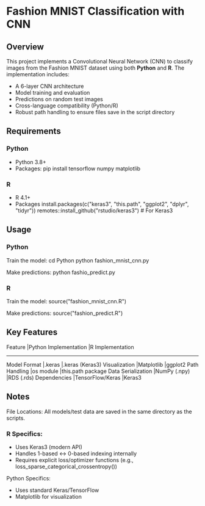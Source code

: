 # Fashion MNIST Classification with CNN

## Overview
This project implements a Convolutional Neural Network (CNN) to classify images from the Fashion MNIST dataset using both **Python** and **R**. The implementation includes:
- A 6-layer CNN architecture
- Model training and evaluation
- Predictions on random test images
- Cross-language compatibility (Python/R)
- Robust path handling to ensure files save in the script directory

## Requirements

### Python
- Python 3.8+
- Packages:
    pip install tensorflow numpy matplotlib
### R 
- R 4.1+
- Packages
    install.packages(c("keras3", "this.path", "ggplot2", "dplyr", "tidyr"))
    remotes::install_github("rstudio/keras3")  # For Keras3
## Usage

### Python
Train the model:
  cd Python
  python fashion_mnist_cnn.py

Make predictions: 
  python fashio_predict.py

  
### R
Train the model:
  source("fashion_mnist_cnn.R")

Make predictions:
  source("fashion_predict.R")
  
## Key Features

Feature	            |Python Implementation	   |R Implementation
__________________________________________________________________
Model Format	      |.keras	                   |.keras (Keras3)
Visualization	      |Matplotlib	               |ggplot2
Path Handling	      |os module	               |this.path package
Data Serialization	|NumPy (.npy)	             |RDS (.rds)
Dependencies	      |TensorFlow/Keras	         |Keras3

## Notes
File Locations: All models/test data are saved in the same directory as the scripts.

### R Specifics:

- Uses Keras3 (modern API)
- Handles 1-based ↔ 0-based indexing internally
- Requires explicit loss/optimizer functions (e.g., loss_sparse_categorical_crossentropy())

Python Specifics:

- Uses standard Keras/TensorFlow
- Matplotlib for visualization
